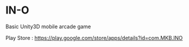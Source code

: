 # IN-O
Basic Unity3D mobile arcade game

Play Store : https://play.google.com/store/apps/details?id=com.MKB.INO
